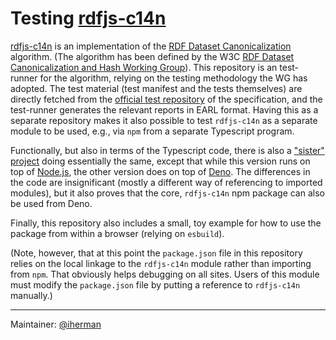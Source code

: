 # Testing [rdfjs-c14n](https://github.com/iherman/rdfjs-c14n)

[rdfjs-c14n](https://github.com/iherman/rdfjs-c14n) is an implementation of the [RDF Dataset Canonicalization](https://www.w3.org/TR/rdf-canon/) algorithm. (The algorithm has been defined by the W3C [RDF Dataset Canonicalization and Hash Working Group](https://www.w3.org/groups/wg/rch)). This repository is an test-runner for the algorithm, relying on the testing methodology the WG has adopted. The test material (test manifest and the tests themselves) are directly fetched from the [official test repository](https://github.com/w3c/rdf-canon/) of the specification, and the test-runner generates the relevant reports in EARL format. Having this as a separate repository makes it also possible to test `rdfjs-c14n` as a separate module to be used, e.g., via `npm` from a separate Typescript program.

Functionally, but also in terms of the Typescript code, there is also a ["sister" project](https://github.com/iherman/rdfjs-c14n-tester-d) doing essentially the same, except that while this version runs on top of [Node.js](https://nodejs.org), the other version does on top of [Deno](https://deno.land). The differences in the code are insignificant (mostly a different way of referencing to imported modules), but it also proves that the core, `rdfjs-c14n` npm package can also be used from Deno.

Finally, this repository also includes a small, toy example for how to use the package from within a browser (relying on `esbuild`).

(Note, however, that at this point the `package.json` file in this repository relies on the local linkage to the `rdfjs-c14n` module rather than importing from `npm`. That obviously helps debugging on all sites. Users of this module must modify the `package.json` file by putting a reference to `rdfjs-c14n` manually.)

---
Maintainer: [@iherman](https://github.com/iherman)
